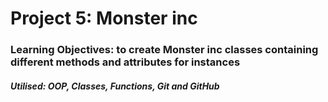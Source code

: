 # Project 5: Monster inc

### Learning Objectives: to create Monster inc classes containing different methods and attributes for instances

##### Utilised: OOP, Classes, Functions, Git and GitHub
